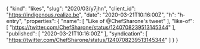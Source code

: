 {
  "kind": "likes",
  "slug": "2020/03/y7jhn",
  "client_id": "https://indigenous.realize.be",
  "date": "2020-03-21T10:16:00Z",
  "h": "h-entry",
  "properties": {
    "name": [
      "Like of @ChefSharone's tweet"
    ],
    "like-of": [
      "https://twitter.com/ChefSharone/status/1240708239513145344"
    ],
    "published": [
      "2020-03-21T10:16:00Z"
    ],
    "syndication": [
      "https://twitter.com/ChefSharone/status/1240708239513145344"
    ]
  }
}
